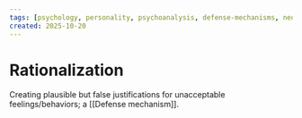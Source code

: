 ```yaml
---
tags: [psychology, personality, psychoanalysis, defense-mechanisms, neo-freudians, social-cognitive, traits, big-five, assessment, mbti]
created: 2025-10-20
---
```

# Rationalization

Creating plausible but false justifications for unacceptable feelings/behaviors; a [[Defense mechanism]].

